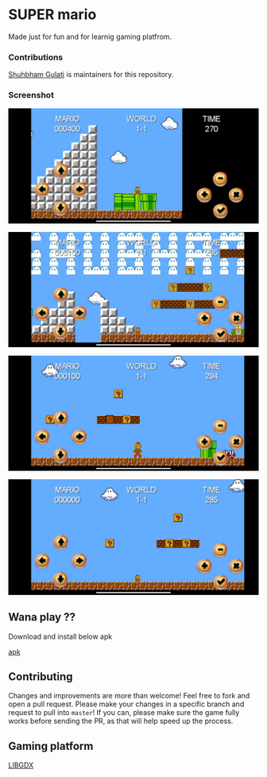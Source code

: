 # SUPER mario

Made just for fun and for learnig gaming platfrom. 

### Contributions

[Shuhbham Gulati](https://github.com/shubh2710/) is maintainers for this repository.


### Screenshot

<p align="center">
  <img src="https://github.com/shubh2710/superMario/blob/main/screen/1.jpeg" alt="Screenshot"/>
</p>
<p align="center">
  <img src="https://github.com/shubh2710/superMario/blob/main/screen/2.jpeg" alt="Screenshot"/>
</p>
<p align="center">
  <img src="https://github.com/shubh2710/superMario/blob/main/screen/3.jpeg" alt="Screenshot"/>
</p>
<p align="center">
  <img src="https://github.com/shubh2710/superMario/blob/main/screen/4.jpeg" alt="Screenshot"/>
</p>

## Wana play ??

Download and install below apk

<a href="https://github.com/shubh2710/superMario/demo">apk</a>


## Contributing
Changes and improvements are more than welcome! Feel free to fork and open a pull request. Please make your changes in a specific branch and request to pull into `master`! If you can, please make sure the game fully works before sending the PR, as that will help speed up the process.

## Gaming platform

[LIBGDX](https://libgdx.badlogicgames.com/)